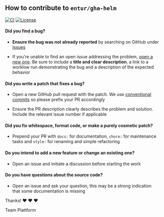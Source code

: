 ## How to contribute to `entur/gha-helm`

[![CI](https://github.com/entur/gha-helm/actions/workflows/ci.yml/badge.svg)](https://github.com/entur/gha-helm/actions/workflows/ci.yml)
[![License](https://img.shields.io/github/license/entur/gha-helm)](https://github.com/entur/gha-helm)

#### **Did you find a bug?**

- **Ensure the bug was not already reported** by searching on GitHub under [Issues](https://github.com/entur/gha-helm/issues)

- If you're unable to find an open issue addressing the problem, [open a new one](https://github.com/entur/gha-helm/issues/new). Be sure to include a **title and clear description**, a link to a worklow run demonstrating the bug and a description of the expected behavior

#### **Did you write a patch that fixes a bug?**

- Open a new GitHub pull request with the patch. We use [conventional commits](https://www.conventionalcommits.org/en/v1.0.0/) so please prefix your PR accordingly

- Ensure the PR description clearly describes the problem and solution. Include the relevant issue number if applicable

#### **Did you fix whitespace, format code, or make a purely cosmetic patch?**

- Prepend your PR with `docs:` for documentation, `chore:` for maintenance tasks and `style:` for renaming and simple refactoring

#### **Do you intend to add a new feature or change an existing one?**

- Open an issue and initiate a discussion before starting the work

#### **Do you have questions about the source code?**

- Open an issue and ask your question, this may be a strong indication that some documentation is missing

Thanks! :heart: :heart: :heart:

Team Plattform
